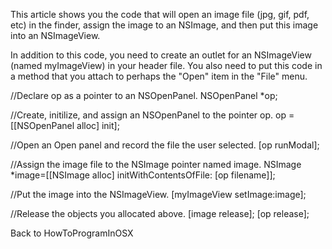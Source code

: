 This article shows you the code that will open an image file (jpg, gif, pdf, etc) in the finder, assign the image to an NSImage, and then put this image into an NSImageView.

In addition to this code, you need to create an outlet for an NSImageView (named myImageView) in your header file.  You also need to put this code in a method that you attach to perhaps the "Open" item in the "File" menu.

    
//Declare op as a pointer to an NSOpenPanel.
NSOpenPanel *op;

//Create, initilize, and assign an NSOpenPanel to the pointer op.
op = [[NSOpenPanel alloc] init];

//Open an Open panel and record the file the user selected.
[op runModal];

//Assign the image file to the NSImage pointer named image.
NSImage *image=[[NSImage alloc] initWithContentsOfFile: [op filename]]; 

//Put the image into the NSImageView.
 [myImageView setImage:image]; 

//Release the objects you allocated above.
[image release];
[op release];


Back to HowToProgramInOSX
